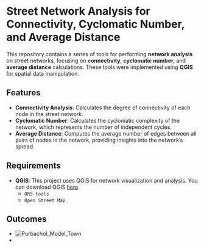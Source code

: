 # Street Network Analysis for Connectivity, Cyclomatic Number, and Average Distance

This repository contains a series of tools for performing **network analysis** on street networks, focusing on **connectivity**, **cyclomatic number**, and **average distance** calculations. These tools were implemented using **QGIS** for spatial data manipulation.

## Features

- **Connectivity Analysis**: Calculates the degree of connectivity of each node in the street network.
- **Cyclomatic Number**: Calculates the cyclomatic complexity of the network, which represents the number of independent cycles.
- **Average Distance**: Computes the average number of edges between all pairs of nodes in the network, providing insights into the network’s spread.

## Requirements

- **QGIS**: This project uses QGIS for network visualization and analysis. You can download QGIS [here](https://qgis.org).
  - `ORS tools`
  - `Open Street Map`
## Outcomes
- ![Purbachol_Model_Town](map1)
- 

